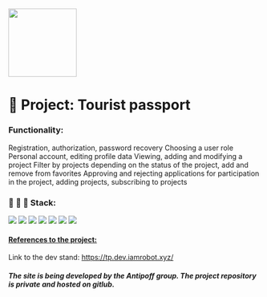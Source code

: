 # [<img src="https://tp.dev.iamrobot.xyz/_next/image?url=%2F_next%2Fstatic%2Fmedia%2FowlScreenOne.22ed684d.png&w=1920&q=100" height="136px"/>](https://github.com/vvkon13)
# 🛂 Project: Tourist passport

### Functionality:
Registration, authorization, password recovery
Choosing a user role
Personal account, editing profile data
Viewing, adding and modifying a project
Filter by projects depending on the status of the project, add and remove from favorites
Approving and rejecting applications for participation in the project, adding projects, subscribing to projects

### :wrench: :hammer: :floppy_disk: Stack:
<img src="https://img.shields.io/badge/HTML-2F4F4F?style=for-the-badge&logo=html5"/> <img src="https://img.shields.io/badge/tailwind%20css-2F4F4F?style=for-the-badge&logo=tailwindcss"> <img src="https://img.shields.io/badge/typescript-2F4F4F?style=for-the-badge&logo=typescript"> <img src="https://img.shields.io/badge/React-597272?style=for-the-badge&logo=react"/> <img src="https://img.shields.io/badge/next.js-597272?style=for-the-badge&logo=nextdotjs"/> <img src="https://img.shields.io/badge/zustand-597272?style=for-the-badge&logo=''&logoColor=000000"/> <img src="https://img.shields.io/badge/tanstack%20query-597272?style=for-the-badge&logo=reactquery"/>

#### [References to the project:](https://tp.dev.iamrobot.xyz/)
Link to the dev stand: https://tp.dev.iamrobot.xyz/

##### The site is being developed by the Antipoff group. The project repository is private and hosted on gitlub.
